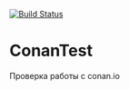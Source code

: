 [![Build Status](https://travis-ci.org/HankHenshaw/ConanTest.svg?branch=master)](https://travis-ci.org/HankHenshaw/ConanTest)

# ConanTest

Проверка работы с conan.io
